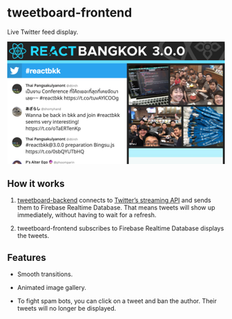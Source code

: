 # tweetboard-frontend

Live Twitter feed display.

![Screenshot](tweetboard-screenshot.png)

## How it works

1. [tweetboard-backend](https://github.com/reactbkk/tweetboard-backend) connects to [Twitter’s streaming API](https://developer.twitter.com/en/docs/tutorials/consuming-streaming-data.html) and sends them to Firebase Realtime Database. That means tweets will show up immediately, without having to wait for a refresh.

2. tweetboard-frontend subscribes to Firebase Realtime Database displays the tweets.

## Features

- Smooth transitions.

- Animated image gallery.

- To fight spam bots, you can click on a tweet and ban the author. Their tweets will no longer be displayed.
